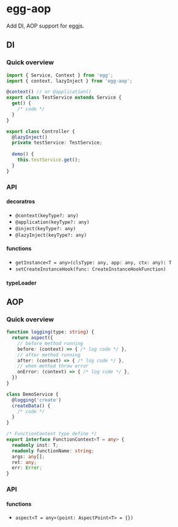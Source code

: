 # egg-aop

Add DI, AOP support for eggjs.

## DI

### Quick overview
```ts
import { Service, Context } from 'egg';
import { context, lazyInject } from 'egg-aop';

@context() // or @application()
export class TestService extends Service {
  get() {
    /* code */
  }
}

export class Controller {
  @lazyInject()
  private testService: TestService;
  
  demo() {
    this.testService.get();
  }
}
```

### API

#### decoratros
- `@context(keyType?: any)`
- `@application(keyType?: any)`
- `@inject(keyType?: any)`
- `@lazyInject(keyType?: any)`

#### functions
- `getInstance<T = any>(clsType: any, app: any, ctx: any): T`
- `setCreateInstanceHook(func: CreateInstanceHookFunction)`

#### typeLoader

## AOP

### Quick overview
```ts
function logging(type: string) {
  return aspect({
    // before method running
    before: (context) => { /* log code */ },
    // after method running
    after: (context) => { /* log code */ },
    // when method throw error
    onError: (context) => { /* log code */ },
  })
}

class DemoService {
  @logging('create')
  createData() {
    /* code */
  }
}

/* FunctionContext type define */
export interface FunctionContext<T = any> {
  readonly inst: T;
  readonly functionName: string;
  args: any[];
  ret: any;
  err: Error;
}
```

### API

#### functions
- `aspect<T = any>(point: AspectPoint<T> = {})`

